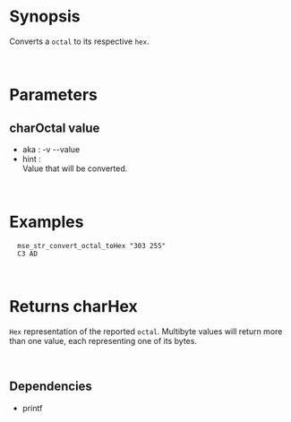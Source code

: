 # Synopsis

Converts a `octal` to its respective `hex`.



&nbsp;

# Parameters

## charOctal value

- aka       : -v --value
- hint      :  
  Value that will be converted.



&nbsp;

# Examples

``` shell
  mse_str_convert_octal_toHex "303 255" 
  C3 AD
```



&nbsp;

# Returns charHex

`Hex` representation of the reported `octal`.
Multibyte values will return more than one value, each representing one of its 
bytes.



&nbsp;

## Dependencies

- printf